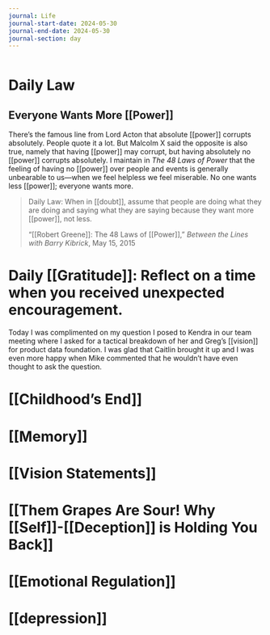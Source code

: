 ```yaml
---
journal: Life
journal-start-date: 2024-05-30
journal-end-date: 2024-05-30
journal-section: day
---
```


```calendar-nav
```

# Daily Law
## Everyone Wants More [[Power]]

There’s the famous line from Lord Acton that absolute [[power]] corrupts absolutely. People quote it a lot. But Malcolm X said the opposite is also true, namely that having [[power]] may corrupt, but having absolutely no [[power]] corrupts absolutely. I maintain in _The 48 Laws of Power_ that the feeling of having no [[power]] over people and events is generally unbearable to us—when we feel helpless we feel miserable. No one wants less [[power]]; everyone wants more.

> Daily Law: When in [[doubt]], assume that people are doing what they are doing and saying what they are saying because they want more [[power]], not less.
> 
> “[[Robert Greene]]: The 48 Laws of [[Power]],” _Between the Lines with Barry Kibrick_, May 15, 2015

# Daily [[Gratitude]]: Reflect on a time when you received unexpected encouragement.

Today I was complimented on my question I posed to Kendra in our team meeting where I asked for a tactical breakdown of her and Greg’s [[vision]] for product data foundation. I was glad that Caitlin brought it up and I was even more happy when Mike commented that he wouldn’t have even thought to ask the question.

# [[Childhood’s End]]

# [[Memory]]

# [[Vision Statements]]

# [[Them Grapes Are Sour! Why [[Self]]-[[Deception]] is Holding You Back]]


# [[Emotional Regulation]]

# [[depression]]


